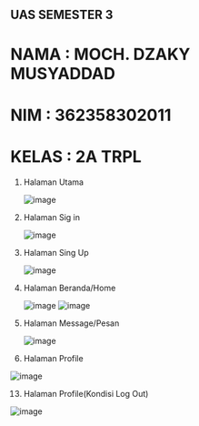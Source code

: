 ## UAS SEMESTER 3
# NAMA  : MOCH. DZAKY MUSYADDAD
# NIM  : 362358302011
# KELAS  : 2A TRPL

1. Halaman Utama
   
   ![image](https://github.com/user-attachments/assets/a2c0c3b5-c9d9-4a92-9457-6c2e4876d604)

3. Halaman Sig in
   
   ![image](https://github.com/user-attachments/assets/158b484b-f081-4b4a-93a7-7188b85ea308)

5. Halaman Sing Up
   
   ![image](https://github.com/user-attachments/assets/709a4086-2c53-479e-aa37-dee7394c3635)

7. Halaman Beranda/Home
   
   ![image](https://github.com/user-attachments/assets/f7e18566-7f0c-4c64-a6c1-9bb243bccc5c)
   ![image](https://github.com/user-attachments/assets/2b3da5ec-5aa6-4aa9-a3a9-23272e28cc8f)

9. Halaman Message/Pesan
    
   ![image](https://github.com/user-attachments/assets/31305db3-44ed-4e5e-af1a-eb5f44a02ff6)

11. Halaman Profile
    
   ![image](https://github.com/user-attachments/assets/1e703a3e-54d6-48a5-9f62-86a70e5d4de2)

13. Halaman Profile(Kondisi Log Out)
    
   ![image](https://github.com/user-attachments/assets/90c4a9c3-1d6f-419d-8714-107538f076cc)








